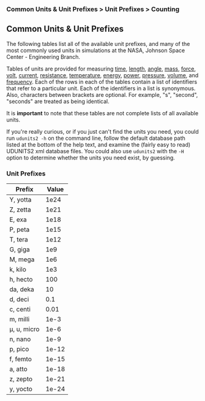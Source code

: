 ### Common Units & Unit Prefixes > Unit Prefixes > Counting

## Common Units & Unit Prefixes

The following tables list all of the available unit prefixes, and many of the most
commonly used units in simulations at the NASA, Johnson Space Center - Engineering Branch.

Tables of units are provided for measuring [time](#time), [length](#length),
[angle](#angle), [mass](#mass), [force](#force), [volt](#volt), [current](#current),
[resistance](#resistance), [temperature](#temperature), [energy](#energy),
[power](#power), [pressure](#pressure), [volume](#volume), and [frequency](#frequency).
Each of the rows in each of the tables contain a list of identifiers that refer to a
particular unit. Each of the identifiers in a list is synonymous. Also, characters
between brackets are optional. For example, "s", "second", "seconds" are treated as
being identical.

It is **important** to note that these tables are not complete lists of all available units.

If you're really curious, or if you just can't find the units you need, you could run
`udunits2 -h` on the command line, follow the default database path listed at the bottom
of the help text, and examine the (fairly easy to read) UDUNITS2 xml database files.
You could also use `udunits2` with the `-H` option to determine whether the units you need exist, by guessing.

<a id=unit-prefixes></a>
### Unit Prefixes
| Prefix            | Value|
|-------------------|------|
| Y, yotta          | 1e24 |
| Z, zetta          | 1e21 |
| E, exa            | 1e18 |
| P, peta           | 1e15 |
| T, tera           | 1e12 |
| G, giga           | 1e9  |
| M, mega           | 1e6  |
| k, kilo           | 1e3  |
| h, hecto          | 100  |
| da, deka          | 10   |
| d, deci           | 0.1  |
| c, centi          | 0.01 |
| m, milli          | 1e-3 |
| &#x3BC;, u, micro | 1e-6 |
| n, nano           | 1e-9 |
| p, pico           | 1e-12|
| f, femto          | 1e-15|
| a, atto           | 1e-18|
| z, zepto          | 1e-21|
| y, yocto          | 1e-24|

<a id=common-predefined-units></a>
###
